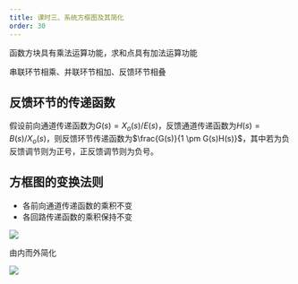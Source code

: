 ```yaml
---
title: 课时三、系统方框图及其简化
order: 30
---
```

函数方块具有乘法运算功能，求和点具有加法运算功能

串联环节相乘、并联环节相加、反馈环节相叠
## 反馈环节的传递函数

假设前向通道传递函数为$G(s)=X_{o}(s)/E(s)$，反馈通道传递函数为$H(s)=B(s)/X_o(s)$，则反馈环节传递函数为$\frac{G(s)}{1 \pm G(s)H(s)}$，其中若为负反馈调节则为正号，正反馈调节则为负号。
## 方框图的变换法则

- 各前向通道传递函数的乘积不变
- 各回路传递函数的乘积保持不变

![](/assets/images/match/subjects/ControlEngineering/EED7171C5d202312102310191.png)

由内而外简化

![](/assets/images/match/subjects/ControlEngineering/bd460D4BeE202312111007969.png)

